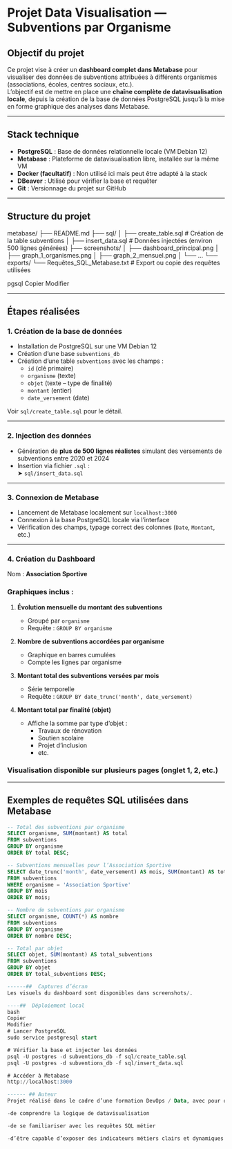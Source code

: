 #  Projet Data Visualisation — Subventions par Organisme

## Objectif du projet

Ce projet vise à créer un **dashboard complet dans Metabase** pour visualiser des données de subventions attribuées à différents organismes (associations, écoles, centres sociaux, etc.).  
L’objectif est de mettre en place une **chaîne complète de datavisualisation locale**, depuis la création de la base de données PostgreSQL jusqu’à la mise en forme graphique des analyses dans Metabase.

---

## Stack technique

- **PostgreSQL** : Base de données relationnelle locale (VM Debian 12)
- **Metabase** : Plateforme de datavisualisation libre, installée sur la même VM
- **Docker (facultatif)** : Non utilisé ici mais peut être adapté à la stack
- **DBeaver** : Utilisé pour vérifier la base et requêter
- **Git** : Versionnage du projet sur GitHub

---

##  Structure du projet

metabase/
├── README.md
├── sql/
│ ├── create_table.sql # Création de la table subventions
│ ├── insert_data.sql # Données injectées (environ 500 lignes générées)
├── screenshots/
│ ├── dashboard_principal.png
│ ├── graph_1_organismes.png
│ ├── graph_2_mensuel.png
│ └── ...
└── exports/
└── Requêtes_SQL_Metabase.txt # Export ou copie des requêtes utilisées

pgsql
Copier
Modifier

---

##  Étapes réalisées

### 1. Création de la base de données

- Installation de PostgreSQL sur une VM Debian 12
- Création d’une base `subventions_db`
- Création d’une table `subventions` avec les champs :
  - `id` (clé primaire)
  - `organisme` (texte)
  - `objet` (texte – type de finalité)
  - `montant` (entier)
  - `date_versement` (date)

Voir `sql/create_table.sql` pour le détail.

---

### 2. Injection des données

- Génération de **plus de 500 lignes réalistes** simulant des versements de subventions entre 2020 et 2024
- Insertion via fichier `.sql` :  
  ➤ `sql/insert_data.sql`

---

### 3. Connexion de Metabase

- Lancement de Metabase localement sur `localhost:3000`
- Connexion à la base PostgreSQL locale via l’interface
- Vérification des champs, typage correct des colonnes (`Date`, `Montant`, etc.)

---

### 4. Création du Dashboard

Nom : **Association Sportive**

###  Graphiques inclus :

1. **Évolution mensuelle du montant des subventions**
   - Groupé par `organisme`
   - Requête : `GROUP BY organisme`

2. **Nombre de subventions accordées par organisme**
   - Graphique en barres cumulées
   - Compte les lignes par organisme

3. **Montant total des subventions versées par mois**
   - Série temporelle
   - Requête : `GROUP BY date_trunc('month', date_versement)`

4. **Montant total par finalité (objet)**
   - Affiche la somme par type d’objet :
     - Travaux de rénovation
     - Soutien scolaire
     - Projet d’inclusion
     - etc.

###  Visualisation disponible sur plusieurs pages (onglet 1, 2, etc.)

---

##  Exemples de requêtes SQL utilisées dans Metabase

```sql
-- Total des subventions par organisme
SELECT organisme, SUM(montant) AS total
FROM subventions
GROUP BY organisme
ORDER BY total DESC;

-- Subventions mensuelles pour l’Association Sportive
SELECT date_trunc('month', date_versement) AS mois, SUM(montant) AS total
FROM subventions
WHERE organisme = 'Association Sportive'
GROUP BY mois
ORDER BY mois;

-- Nombre de subventions par organisme
SELECT organisme, COUNT(*) AS nombre
FROM subventions
GROUP BY organisme
ORDER BY nombre DESC;

-- Total par objet
SELECT objet, SUM(montant) AS total_subventions
FROM subventions
GROUP BY objet
ORDER BY total_subventions DESC;

------##  Captures d’écran
Les visuels du dashboard sont disponibles dans screenshots/.

----##  Déploiement local
bash
Copier
Modifier
# Lancer PostgreSQL
sudo service postgresql start

# Vérifier la base et injecter les données
psql -U postgres -d subventions_db -f sql/create_table.sql
psql -U postgres -d subventions_db -f sql/insert_data.sql

# Accéder à Metabase
http://localhost:3000

------ ## Auteur
Projet réalisé dans le cadre d’une formation DevOps / Data, avec pour objectif :

-de comprendre la logique de datavisualisation

-de se familiariser avec les requêtes SQL métier

-d’être capable d’exposer des indicateurs métiers clairs et dynamiques
